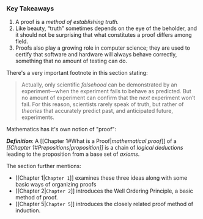 ### Key Takeaways
1. A proof is a _method of establishing truth._
2.  Like beauty, “truth” sometimes depends on the eye of the beholder, and it should not be surprising that what constitutes a proof differs among field.
3. Proofs also play a growing role in computer science; they are used to certify that software and hardware will always behave correctly, something that no amount of testing can do.

There's a very important footnote in this section stating:

> Actually, only scientific _falsehood_ can be demonstrated by an experiment—when the experiment fails to behave as predicted. But no amount of experiment can confirm that the _next_ experiment won’t fail. For this reason, scientists rarely speak of truth, but rather of _theories_ that accurately predict past, and anticipated future, experiments.

Mathematics has it's own notion of "proof":

***Definition***: A [[Chapter 1#What is a Proof|_mathematical proof_]] of a _[[Chapter 1#Prepositions|proposition]]_ is a chain of _logical deductions_ leading to the proposition from a base set of _axioms_.

The section further mentions:

- [[Chapter 1|`Chapter 1`]] examines these three ideas along with some basic ways of organizing proofs
- [[Chapter 2|`Chapter 2`]] introduces the Well Ordering Principle, a basic method of proof.
- [[Chapter 5|`Chapter 5`]] introduces the closely related proof method of induction.